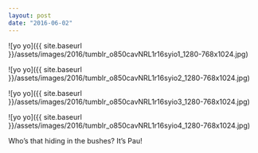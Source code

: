 ```yaml
---
layout: post
date: "2016-06-02"
---
```


![yo yo]({{ site.baseurl }}/assets/images/2016/tumblr_o850cavNRL1r16syio1_1280-768x1024.jpg)

![yo yo]({{ site.baseurl }}/assets/images/2016/tumblr_o850cavNRL1r16syio2_1280-768x1024.jpg)

![yo yo]({{ site.baseurl }}/assets/images/2016/tumblr_o850cavNRL1r16syio3_1280-768x1024.jpg)

![yo yo]({{ site.baseurl }}/assets/images/2016/tumblr_o850cavNRL1r16syio4_1280-768x1024.jpg)

Who’s that hiding in the bushes? It’s Pau!
